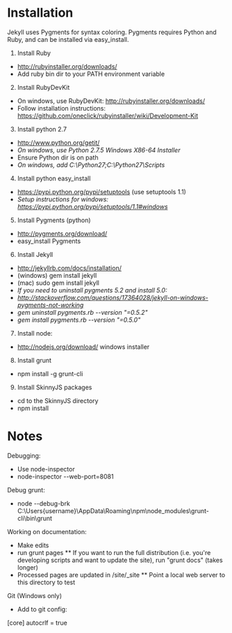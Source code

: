 # Installation
Jekyll uses Pygments for syntax coloring.  Pygments requires Python and Ruby, and can be installed via easy_install.

1. Install Ruby
 * http://rubyinstaller.org/downloads/
 * Add ruby bin dir to your PATH environment variable

2. Install RubyDevKit
 * On windows, use RubyDevKit: http://rubyinstaller.org/downloads/
 * Follow installation instructions: https://github.com/oneclick/rubyinstaller/wiki/Development-Kit

3. Install python 2.7
 * http://www.python.org/getit/
 * *On windows, use Python 2.7.5 Windows X86-64 Installer*
 * Ensure Python dir is on path
 * *On windows, add C:\Python27;C:\Python27\Scripts*

4. Install python easy_install
 * https://pypi.python.org/pypi/setuptools (use setuptools 1.1)
 * *Setup instructions for windows: https://pypi.python.org/pypi/setuptools/1.1#windows*

5. Install Pygments (python)
 * http://pygments.org/download/
 * easy_install Pygments

6. Install Jekyll
 * http://jekyllrb.com/docs/installation/
 * (windows) gem install jekyll
 * (mac) sudo gem install jekyll
 * *If you need to uninstall pygments 5.2 and install 5.0:*
 * *http://stackoverflow.com/questions/17364028/jekyll-on-windows-pygments-not-working*
 * *gem uninstall pygments.rb --version "=0.5.2"*
 * *gem install pygments.rb --version "=0.5.0"*

7. Install node:
 * http://nodejs.org/download/ windows installer

8. Install grunt
 * npm install -g grunt-cli

9. Install SkinnyJS packages
 * cd to the SkinnyJS directory
 * npm install

# Notes
Debugging:
* Use node-inspector
* node-inspector --web-port=8081

Debug grunt: 
* node --debug-brk C:\Users\{username}\AppData\Roaming\npm\node_modules\grunt-cli\bin\grunt

Working on documentation:
* Make edits
* run grunt pages
** If you want to run the full distribution (i.e. you're developing scripts and want to update the site), run "grunt docs" (takes longer)
* Processed pages are updated in /site/_site
** Point a local web server to this directory to test

Git (Windows only)
* Add to git config: 

[core]
	autocrlf = true
